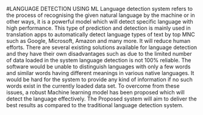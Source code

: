 #LANGUAGE DETECTION USING ML
Language detection system refers to the process of recognising the given natural 
language by the machine or in other ways, it is a powerful model which will detect 
specific language with high performance. This type of prediction and detection is 
mainly used in translation apps to automatically detect language types of text by top 
MNC such as Google, Microsoft, Amazon and many more. It will reduce human efforts. 
There are several existing solutions available for language detection and they have their 
own disadvantages such as due to the limited number of data loaded in the system 
language detection is not 100% reliable. The software would be unable to distinguish 
languages with only a few words and similar words having different meanings in 
various native languages. It would be hard for the system to provide any kind of 
information if no such words exist in the currently loaded data set. To overcome from 
these issues, a robust Machine learning model has been proposed which will detect the 
language effectively. The Proposed system will aim to deliver the best results as 
compared to the traditional language detection system.
